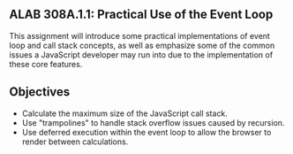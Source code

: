 ## ALAB 308A.1.1: Practical Use of the Event Loop
This assignment will introduce some practical implementations of event loop and call stack concepts, as well as emphasize some of the common issues a JavaScript developer may run into due to the implementation of these core features.
## Objectives
- Calculate the maximum size of the JavaScript call stack.
- Use "trampolines" to handle stack overflow issues caused by recursion.
- Use deferred execution within the event loop to allow the browser to render between calculations.
